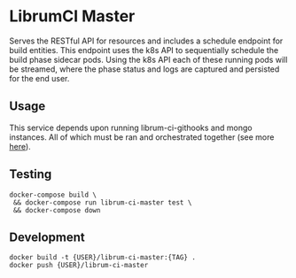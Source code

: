 LibrumCI Master
==========

Serves the RESTful API for resources and includes a schedule endpoint for build entities. This endpoint uses the k8s API to sequentially schedule the build phase sidecar pods. Using the k8s API each of these running pods will be streamed, where the phase status and logs are captured and persisted for the end user.

## Usage

This service depends upon running librum-ci-githooks and mongo instances. All of which
must be ran and orchestrated together (see more [here](./../README.md)).

## Testing
````
docker-compose build \
 && docker-compose run librum-ci-master test \
 && docker-compose down
````

## Development
````
docker build -t {USER}/librum-ci-master:{TAG} .
docker push {USER}/librum-ci-master
````
